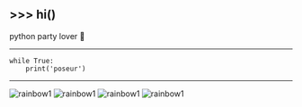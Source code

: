 ## \>>> hi()
python party lover 🌈
***
```
while True:
    print('poseur')

```
***
![rainbow1](https://user-images.githubusercontent.com/73784126/120068063-69053900-c087-11eb-8c30-85d86608b309.gif)
![rainbow1](https://user-images.githubusercontent.com/73784126/120068063-69053900-c087-11eb-8c30-85d86608b309.gif)
![rainbow1](https://user-images.githubusercontent.com/73784126/120068063-69053900-c087-11eb-8c30-85d86608b309.gif)
![rainbow1](https://user-images.githubusercontent.com/73784126/120068063-69053900-c087-11eb-8c30-85d86608b309.gif)
